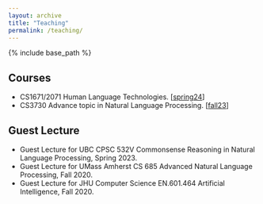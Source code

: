 ```yaml
---
layout: archive
title: "Teaching"
permalink: /teaching/
---
```


{% include base_path %}

## Courses

 - CS1671/2071 Human Language Technologies. [[spring24](https://imminent-honey-ff0.notion.site/CS-1671-2071-Spring-2024-28d63260b5bd4656af5331b8c66b0c99?pvs=74)]
 - CS3730 Advance topic in Natural Language Processing. [[fall23](https://imminent-honey-ff0.notion.site/CS-3730-Fall-2023-aa264409413a4bb386d670d5cd6e8f78)]

## Guest Lecture
 - Guest Lecture for UBC CPSC 532V Commonsense Reasoning in Natural Language Processing, Spring 2023.  
 - Guest Lecture for UMass Amherst CS 685 Advanced Natural Language Processing, Fall 2020.
 - Guest Lecture for JHU Computer Science EN.601.464 Artificial Intelligence, Fall 2020.